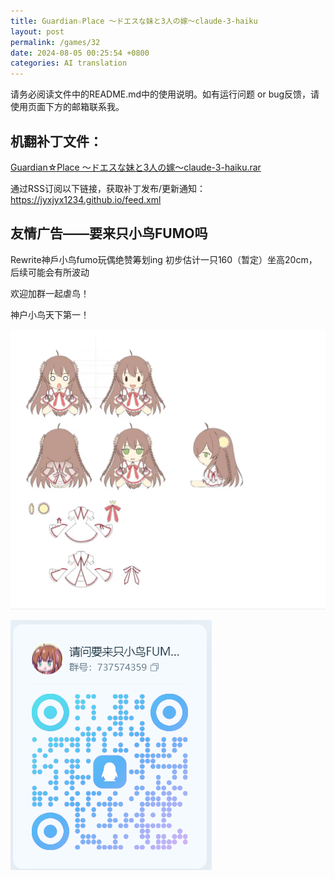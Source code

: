 ```yaml
---
title: Guardian☆Place ～ドエスな妹と3人の嫁～claude-3-haiku
layout: post
permalink: /games/32
date: 2024-08-05 00:25:54 +0800
categories: AI translation
---
```



请务必阅读文件中的README.md中的使用说明。如有运行问题 or bug反馈，请使用页面下方的邮箱联系我。

## 机翻补丁文件：

[Guardian☆Place ～ドエスな妹と3人の嫁～claude-3-haiku.rar](../resources/Guardian%E2%98%86Place%20%EF%BD%9E%E3%83%89%E3%82%A8%E3%82%B9%E3%81%AA%E5%A6%B9%E3%81%A83%E4%BA%BA%E3%81%AE%E5%AB%81%EF%BD%9Eclaude-3-haiku.rar)

 

通过RSS订阅以下链接，获取补丁发布/更新通知：https://jyxjyx1234.github.io/feed.xml

## 友情广告——要来只小鸟FUMO吗

Rewrite神戶小鸟fumo玩偶绝赞筹划ing 初步估计一只160（暂定）坐高20cm，后续可能会有所波动

欢迎加群一起虐鸟！

神户小鸟天下第一！

![稿图.png](../img/广告/小鸟稿图.png)

![群号.png](../img/广告/群号.png)
